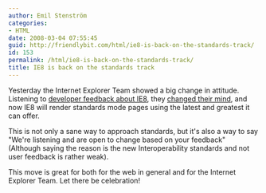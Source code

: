 ```yaml
---
author: Emil Stenström
categories:
- HTML
date: 2008-03-04 07:55:45
guid: http://friendlybit.com/html/ie8-is-back-on-the-standards-track/
id: 153
permalink: /html/ie8-is-back-on-the-standards-track/
title: IE8 is back on the standards track
---
```


Yesterday the Internet Explorer Team showed a big change in attitude. Listening to [developer feedback about IE8](/css/ie8-and-doctype-switching/), they [changed their mind](http://blogs.msdn.com/ie/archive/2008/03/03/microsoft-s-interoperability-principles-and-ie8.aspx), and now IE8 will render standards mode pages using the latest and greatest it can offer.

This is not only a sane way to approach standards, but it's also a way to say "We're listening and are open to change based on your feedback" (Although saying the reason is the new Interoperability standards and not user feedback is rather weak).

This move is great for both for the web in general and for the Internet Explorer Team. Let there be celebration!
